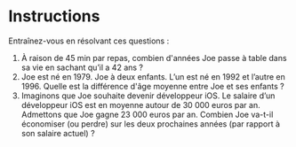 # Instructions

Entraînez-vous en résolvant ces questions :

1. À raison de 45 min par repas, combien d'années Joe passe à table dans sa vie en sachant qu’il a 42 ans ?
2. Joe est né en 1979. Joe à deux enfants. L’un est né en 1992 et l’autre en 1996. Quelle est la différence d'âge moyenne entre Joe et ses enfants ?
3. Imaginons que Joe souhaite devenir développeur iOS. Le salaire d’un développeur iOS est en moyenne autour de 30 000 euros par an. Admettons que Joe gagne 23 000 euros par an. Combien Joe va-t-il économiser (ou perdre) sur les deux prochaines années (par rapport à son salaire actuel) ?
